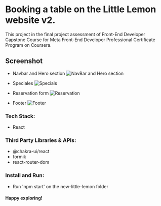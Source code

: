 # Booking a table on the Little Lemon website v2.

This project in the final project assessment of Front-End Developer Capstone Course for Meta Front-End Developer Professional Certificate Program on Coursera.

## Screenshot

* Navbar and Hero section
![NavBar and Hero section](https://user-images.githubusercontent.com/114795700/232182369-e5238b22-3f9d-4f12-ad00-b991242b5c6d.png)

* Speciales
![Specials](https://user-images.githubusercontent.com/114795700/232182372-309c6de6-ccd6-442d-ad2a-473a47b8678d.png)

* Reservation form
![Reservation](https://user-images.githubusercontent.com/114795700/232182379-d9256857-820a-40c3-aab0-9c6d071de69f.png)

* Footer
![Footer](https://user-images.githubusercontent.com/114795700/232182390-21aee9bb-3f44-4542-864e-eb695d91c5ad.png)


### Tech Stack:
* React

### Third Party Libraries & APIs:
* @chakra-ui/react
* formik
* react-router-dom

### Install and Run:
* Run 'npm start' on the new-little-lemon folder

#### Happy exploring!




